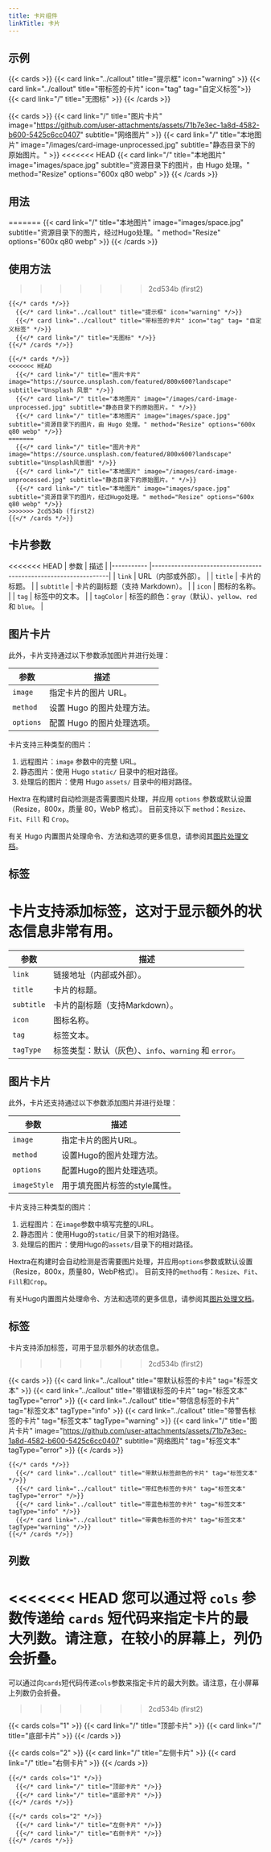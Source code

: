 ```yaml
---
title: 卡片组件
linkTitle: 卡片
---
```


## 示例

{{< cards >}}
  {{< card link="../callout" title="提示框" icon="warning" >}}
  {{< card link="../callout" title="带标签的卡片" icon="tag" tag="自定义标签">}}
  {{< card link="/" title="无图标" >}}
{{< /cards >}}

{{< cards >}}
  {{< card link="/" title="图片卡片" image="https://github.com/user-attachments/assets/71b7e3ec-1a8d-4582-b600-5425c6cc0407" subtitle="网络图片" >}}
  {{< card link="/" title="本地图片" image="/images/card-image-unprocessed.jpg" subtitle="静态目录下的原始图片。" >}}
<<<<<<< HEAD
  {{< card link="/" title="本地图片" image="images/space.jpg" subtitle="资源目录下的图片，由 Hugo 处理。" method="Resize" options="600x q80 webp" >}}
{{< /cards >}}

## 用法
=======
  {{< card link="/" title="本地图片" image="images/space.jpg" subtitle="资源目录下的图片，经过Hugo处理。" method="Resize" options="600x q80 webp" >}}
{{< /cards >}}

## 使用方法
>>>>>>> 2cd534b (first2)

```
{{</* cards */>}}
  {{</* card link="../callout" title="提示框" icon="warning" */>}}
  {{</* card link="../callout" title="带标签的卡片" icon="tag" tag= "自定义标签" */>}}
  {{</* card link="/" title="无图标" */>}}
{{</* /cards */>}}
```

```
{{</* cards */>}}
<<<<<<< HEAD
  {{</* card link="/" title="图片卡片" image="https://source.unsplash.com/featured/800x600?landscape" subtitle="Unsplash 风景" */>}}
  {{</* card link="/" title="本地图片" image="/images/card-image-unprocessed.jpg" subtitle="静态目录下的原始图片。" */>}}
  {{</* card link="/" title="本地图片" image="images/space.jpg" subtitle="资源目录下的图片，由 Hugo 处理。" method="Resize" options="600x q80 webp" */>}}
=======
  {{</* card link="/" title="图片卡片" image="https://source.unsplash.com/featured/800x600?landscape" subtitle="Unsplash风景图" */>}}
  {{</* card link="/" title="本地图片" image="/images/card-image-unprocessed.jpg" subtitle="静态目录下的原始图片。" */>}}
  {{</* card link="/" title="本地图片" image="images/space.jpg" subtitle="资源目录下的图片，经过Hugo处理。" method="Resize" options="600x q80 webp" */>}}
>>>>>>> 2cd534b (first2)
{{</* /cards */>}}
```

## 卡片参数

<<<<<<< HEAD
| 参数       | 描述                                                     |
|----------- |-----------------------------------------------------------------|
| `link`     | URL（内部或外部）。                                     |
| `title`    | 卡片的标题。                                             |
| `subtitle` | 卡片的副标题（支持 Markdown）。                           |
| `icon`     | 图标的名称。                                             |
| `tag`      | 标签中的文本。                                           |
| `tagColor` | 标签的颜色：`gray`（默认）、`yellow`、`red` 和 `blue`。 |
  
## 图片卡片

此外，卡片支持通过以下参数添加图片并进行处理：

| 参数      | 描述                                 |
|-----------|--------------------------------------|
| `image`   | 指定卡片的图片 URL。                 |
| `method`  | 设置 Hugo 的图片处理方法。           |
| `options` | 配置 Hugo 的图片处理选项。           |

卡片支持三种类型的图片：

1. 远程图片：`image` 参数中的完整 URL。
2. 静态图片：使用 Hugo `static/` 目录中的相对路径。
3. 处理后的图片：使用 Hugo `assets/` 目录中的相对路径。

Hextra 在构建时自动检测是否需要图片处理，并应用 `options` 参数或默认设置（Resize，800x，质量 80，WebP 格式）。
目前支持以下 `method`：`Resize`、`Fit`、`Fill` 和 `Crop`。

有关 Hugo 内置图片处理命令、方法和选项的更多信息，请参阅其[图片处理文档](https://gohugo.io/content-management/image-processing/)。

## 标签

卡片支持添加标签，这对于显示额外的状态信息非常有用。
=======
| 参数         | 描述                                      |
|------------|-----------------------------------------|
| `link`     | 链接地址（内部或外部）。                            |
| `title`    | 卡片的标题。                                  |
| `subtitle` | 卡片的副标题（支持Markdown）。                     |
| `icon`     | 图标名称。                                   |
| `tag`      | 标签文本。                                   |
| `tagType`  | 标签类型：默认（灰色）、`info`、`warning` 和 `error`。 |
  
## 图片卡片

此外，卡片还支持通过以下参数添加图片并进行处理：

| 参数           | 描述                |
|--------------|-------------------|
| `image`      | 指定卡片的图片URL。       |
| `method`     | 设置Hugo的图片处理方法。    |
| `options`    | 配置Hugo的图片处理选项。    |
| `imageStyle` | 用于填充图片标签的style属性。 |

卡片支持三种类型的图片：

1. 远程图片：在`image`参数中填写完整的URL。
2. 静态图片：使用Hugo的`static/`目录下的相对路径。
3. 处理后的图片：使用Hugo的`assets/`目录下的相对路径。

Hextra在构建时会自动检测是否需要图片处理，并应用`options`参数或默认设置（Resize，800x，质量80，WebP格式）。
目前支持的`method`有：`Resize`、`Fit`、`Fill`和`Crop`。

有关Hugo内置图片处理命令、方法和选项的更多信息，请参阅其[图片处理文档](https://gohugo.io/content-management/image-processing/)。

## 标签

卡片支持添加标签，可用于显示额外的状态信息。
>>>>>>> 2cd534b (first2)

{{< cards >}}
  {{< card link="../callout" title="带默认标签的卡片" tag="标签文本" >}}
  {{< card link="../callout" title="带错误标签的卡片" tag="标签文本" tagType="error" >}}
  {{< card link="../callout" title="带信息标签的卡片" tag="标签文本" tagType="info" >}}
  {{< card link="../callout" title="带警告标签的卡片" tag="标签文本" tagType="warning" >}}
  {{< card link="/" title="图片卡片" image="https://github.com/user-attachments/assets/71b7e3ec-1a8d-4582-b600-5425c6cc0407" subtitle="网络图片" tag="标签文本" tagType="error" >}}
{{< /cards >}}

```
{{</* cards */>}}
  {{</* card link="../callout" title="带默认标签颜色的卡片" tag="标签文本" */>}}
  {{</* card link="../callout" title="带红色标签的卡片" tag="标签文本" tagType="error" */>}}
  {{</* card link="../callout" title="带蓝色标签的卡片" tag="标签文本" tagType="info" */>}}
  {{</* card link="../callout" title="带黄色标签的卡片" tag="标签文本" tagType="warning" */>}}
{{</* /cards */>}}
```

## 列数

<<<<<<< HEAD
您可以通过将 `cols` 参数传递给 `cards` 短代码来指定卡片的最大列数。请注意，在较小的屏幕上，列仍会折叠。
=======
可以通过向`cards`短代码传递`cols`参数来指定卡片的最大列数。请注意，在小屏幕上列数仍会折叠。
>>>>>>> 2cd534b (first2)

{{< cards cols="1" >}}
  {{< card link="/" title="顶部卡片" >}}
  {{< card link="/" title="底部卡片" >}}
{{< /cards >}}

{{< cards cols="2" >}}
  {{< card link="/" title="左侧卡片" >}}
  {{< card link="/" title="右侧卡片" >}}
{{< /cards >}}

```
{{</* cards cols="1" */>}}
  {{</* card link="/" title="顶部卡片" */>}}
  {{</* card link="/" title="底部卡片" */>}}
{{</* /cards */>}}

{{</* cards cols="2" */>}}
  {{</* card link="/" title="左侧卡片" */>}}
  {{</* card link="/" title="右侧卡片" */>}}
{{</* /cards */>}}
```